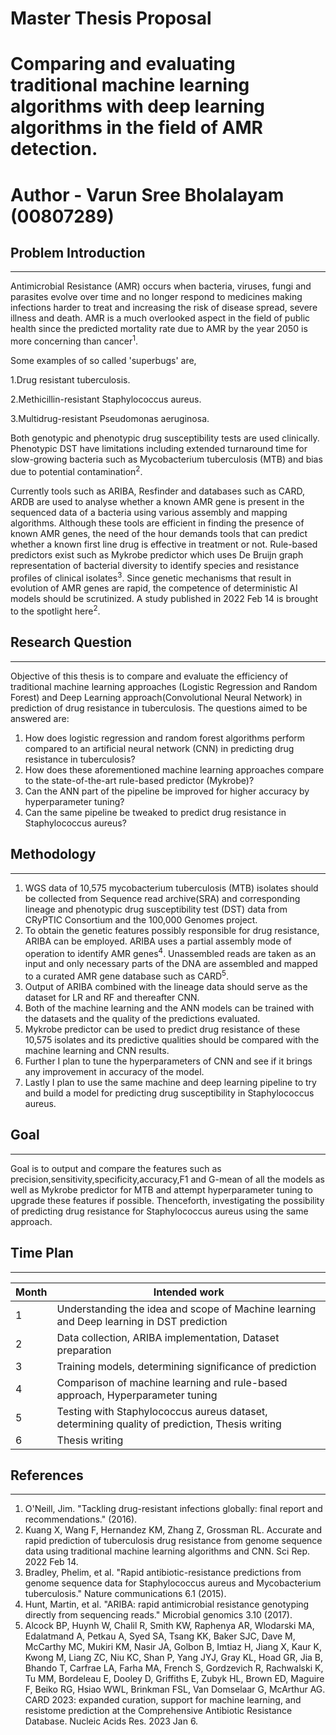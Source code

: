 # Master Thesis Proposal
# Comparing and evaluating traditional machine learning algorithms with deep learning algorithms in the field of AMR detection.
# Author - Varun Sree Bholalayam (00807289)


## Problem Introduction
***********************
Antimicrobial Resistance (AMR) occurs when bacteria, viruses, fungi and parasites evolve over time and no longer respond to medicines making infections harder to treat and increasing the risk of disease spread, severe illness and death. AMR is a much overlooked aspect in the field of public health since the predicted mortality rate due to AMR by the year 2050 is more concerning than cancer<sup>1</sup>.

Some examples of so called 'superbugs' are,

1.Drug resistant tuberculosis. 

2.Methicillin-resistant Staphylococcus aureus.  

3.Multidrug-resistant Pseudomonas aeruginosa.  

Both genotypic and phenotypic drug susceptibility tests are used clinically. Phenotypic DST have limitations including extended turnaround time for slow-growing bacteria such as Mycobacterium tuberculosis (MTB) and bias due to potential contamination<sup>2</sup>.

Currently tools such as ARIBA, Resfinder and databases such as CARD, ARDB are used to analyse whether a known AMR gene is present in the sequenced data of a bacteria using various assembly and mapping algorithms. Although these tools are efficient in finding the presence of known AMR genes, the need of the hour demands tools that can predict whether a known first line drug is effective in treatment or not. Rule-based predictors exist such as Mykrobe predictor which uses De Bruijn graph representation of bacterial diversity to identify species and resistance profiles of clinical isolates<sup>3</sup>. Since genetic mechanisms that result in evolution of AMR genes are rapid, the competence of deterministic AI models should be scrutinized. A study published in 2022 Feb 14 is brought to the spotlight here<sup>2</sup>.



## Research Question
********************
Objective of this thesis is to compare and evaluate the efficiency of traditional machine learning approaches (Logistic Regression and Random Forest) and Deep Learning approach(Convolutional Neural Network) in prediction of drug resistance in tuberculosis.
The questions aimed to be answered are:
1. How does logistic regression and random forest algorithms perform compared to an artificial neural network (CNN) in predicting drug resistance in tuberculosis? 
2. How does these aforementioned machine learning approaches compare to the state-of-the-art rule-based predictor (Mykrobe)?
3. Can the ANN part of the pipeline be improved for higher accuracy by hyperparameter tuning?
4. Can the same pipeline be tweaked to predict drug resistance in Staphylococcus aureus?


## Methodology
***************
1. WGS data of 10,575 mycobacterium tuberculosis (MTB) isolates should be collected from Sequence read archive(SRA) and corresponding lineage and phenotypic drug susceptibility test (DST) data from CRyPTIC Consortium and the 100,000 Genomes project.
2. To obtain the  genetic features possibly responsible for drug resistance, ARIBA can be employed. ARIBA uses a partial assembly mode of operation to identify AMR genes<sup>4</sup>. Unassembled reads are taken as an input and only necessary parts of the DNA are assembled and mapped to a curated AMR gene database such as CARD<sup>5</sup>. 
3. Output of ARIBA  combined with the lineage data should serve as the dataset for LR and RF and thereafter CNN.
4. Both of the machine learning and the ANN models can be trained with the datasets and the quality of the predictions evaluated.
5. Mykrobe predictor can be used to predict drug resistance of these 10,575 isolates and its predictive qualities should be compared with the machine learning and CNN results.
6. Further I plan to tune the hyperparameters of CNN and see if it brings any improvement in accuracy of the model.
7. Lastly I plan to use the same machine and deep learning pipeline to try and build a model for predicting drug susceptibility in Staphylococcus aureus.


## Goal
***
Goal is to output and compare the features such as precision,sensitivity,specificity,accuracy,F1 and G-mean of all the models as well as Mykrobe predictor for MTB and attempt hyperparameter tuning to upgrade these features if possible. Thenceforth, investigating the possibility of predicting drug resistance for Staphylococcus aureus using the same approach.


## Time Plan
***
| Month | Intended work |
| --- | --- |
| 1 | Understanding the idea and scope of Machine learning and Deep learning in DST prediction|
| 2 | Data collection, ARIBA implementation, Dataset preparation |
| 3 | Training models, determining significance of prediction |
| 4 | Comparison of machine learning and rule-based approach, Hyperparameter tuning |
| 5 | Testing with Staphylococcus aureus dataset, determining quality of prediction, Thesis writing |
| 6 | Thesis writing |


## References
***
1.  O'Neill, Jim. "Tackling drug-resistant infections globally: final report and recommendations." (2016).
2.  Kuang X, Wang F, Hernandez KM, Zhang Z, Grossman RL. Accurate and rapid prediction of tuberculosis drug resistance from genome sequence data using traditional machine learning algorithms and CNN. Sci Rep. 2022 Feb 14.
3.  Bradley, Phelim, et al. "Rapid antibiotic-resistance predictions from genome sequence data for Staphylococcus aureus and Mycobacterium tuberculosis." Nature communications 6.1 (2015).
4.  Hunt, Martin, et al. "ARIBA: rapid antimicrobial resistance genotyping directly from sequencing reads." Microbial genomics 3.10 (2017).
5.  Alcock BP, Huynh W, Chalil R, Smith KW, Raphenya AR, Wlodarski MA, Edalatmand A, Petkau A, Syed SA, Tsang KK, Baker SJC, Dave M, McCarthy MC, Mukiri KM, Nasir JA, Golbon B, Imtiaz H, Jiang X, Kaur K, Kwong M, Liang ZC, Niu KC, Shan P, Yang JYJ, Gray KL, Hoad GR, Jia B, Bhando T, Carfrae LA, Farha MA, French S, Gordzevich R, Rachwalski K, Tu MM, Bordeleau E, Dooley D, Griffiths E, Zubyk HL, Brown ED, Maguire F, Beiko RG, Hsiao WWL, Brinkman FSL, Van Domselaar G, McArthur AG. CARD 2023: expanded curation, support for machine learning, and resistome prediction at the Comprehensive Antibiotic Resistance Database. Nucleic Acids Res. 2023 Jan 6.





